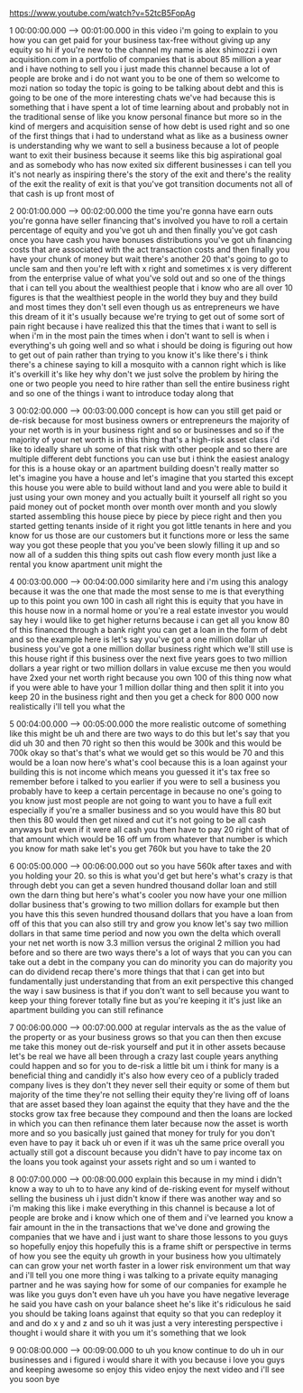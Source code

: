 https://www.youtube.com/watch?v=52tcB5FopAg

1 00:00:00.000 --\> 00:01:00.000 in this video i'm going to explain to
you how you can get paid for your business tax-free without giving up
any equity so hi if you're new to the channel my name is alex shimozzi i
own acquisition.com in a portfolio of companies that is about 85 million
a year and i have nothing to sell you i just made this channel because a
lot of people are broke and i do not want you to be one of them so
welcome to mozi nation so today the topic is going to be talking about
debt and this is going to be one of the more interesting chats we've had
because this is something that i have spent a lot of time learning about
and probably not in the traditional sense of like you know personal
finance but more so in the kind of mergers and acquisition sense of how
debt is used right and so one of the first things that i had to
understand what as like as a business owner is understanding why we want
to sell a business because a lot of people want to exit their business
because it seems like this big aspirational goal and as somebody who has
now exited six different businesses i can tell you it's not nearly as
inspiring there's the story of the exit and there's the reality of the
exit the reality of exit is that you've got transition documents not all
of that cash is up front most of

2 00:01:00.000 --\> 00:02:00.000 the time you're gonna have earn outs
you're gonna have seller financing that's involved you have to roll a
certain percentage of equity and you've got uh and then finally you've
got cash once you have cash you have bonuses distributions you've got uh
financing costs that are associated with the act transaction costs and
then finally you have your chunk of money but wait there's another 20
that's going to go to uncle sam and then you're left with x right and
sometimes x is very different from the enterprise value of what you've
sold out and so one of the things that i can tell you about the
wealthiest people that i know who are all over 10 figures is that the
wealthiest people in the world they buy and they build and most times
they don't sell even though us as entrepreneurs we have this dream of it
it's usually because we're trying to get out of some sort of pain right
because i have realized this that the times that i want to sell is when
i'm in the most pain the times when i don't want to sell is when i
everything's uh going well and so what i should be doing is figuring out
how to get out of pain rather than trying to you know it's like there's
i think there's a chinese saying to kill a mosquito with a cannon right
which is like it's overkill it's like hey why don't we just solve the
problem by hiring the one or two people you need to hire rather than
sell the entire business right and so one of the things i want to
introduce today along that

3 00:02:00.000 --\> 00:03:00.000 concept is how can you still get paid
or de-risk because for most business owners or entrepreneurs the
majority of your net worth is in your business right and so or
businesses and so if the majority of your net worth is in this thing
that's a high-risk asset class i'd like to ideally share uh some of that
risk with other people and so there are multiple different debt
functions you can use but i think the easiest analogy for this is a
house okay or an apartment building doesn't really matter so let's
imagine you have a house and let's imagine that you started this except
this house you were able to build without land and you were able to
build it just using your own money and you actually built it yourself
all right so you paid money out of pocket month over month over month
and you slowly started assembling this house piece by piece by piece
right and then you started getting tenants inside of it right you got
little tenants in here and you know for us those are our customers but
it functions more or less the same way you got these people that you
you've been slowly filling it up and so now all of a sudden this thing
spits out cash flow every month just like a rental you know apartment
unit might the

4 00:03:00.000 --\> 00:04:00.000 similarity here and i'm using this
analogy because it was the one that made the most sense to me is that
everything up to this point you own 100 in cash all right this is equity
that you have in this house now in a normal home or you're a real estate
investor you would say hey i would like to get higher returns because i
can get all you know 80 of this financed through a bank right you can
get a loan in the form of debt and so the example here is let's say
you've got a one million dollar uh business you've got a one million
dollar business right which we'll still use is this house right if this
business over the next five years goes to two million dollars a year
right or two million dollars in value excuse me then you would have 2xed
your net worth right because you own 100 of this thing now what if you
were able to have your 1 million dollar thing and then split it into you
keep 20 in the business right and then you get a check for 800 000 now
realistically i'll tell you what the

5 00:04:00.000 --\> 00:05:00.000 the more realistic outcome of something
like this might be uh and there are two ways to do this but let's say
that you did uh 30 and then 70 right so then this would be 300k and this
would be 700k okay so that's that's what we would get so this would be
70 and this would be a loan now here's what's cool because this is a
loan against your building this is not income which means you guessed it
it's tax free so remember before i talked to you earlier if you were to
sell a business you probably have to keep a certain percentage in
because no one's going to you know just most people are not going to
want you to have a full exit especially if you're a smaller business and
so you would have this 80 but then this 80 would then get nixed and cut
it's not going to be all cash anyways but even if it were all cash you
then have to pay 20 right of that of that amount which would be 16 off
um from whatever that number is which you know for math sake let's you
get 760k but you have to take the 20

6 00:05:00.000 --\> 00:06:00.000 out so you have 560k after taxes and
with you holding your 20. so this is what you'd get but here's what's
crazy is that through debt you can get a seven hundred thousand dollar
loan and still own the darn thing but here's what's cooler you now have
your one million dollar business that's growing to two million dollars
for example but then you have this this seven hundred thousand dollars
that you have a loan from off of this that you can also still try and
grow you know let's say two million dollars in that same time period and
now you own the delta which overall your net net worth is now 3.3
million versus the original 2 million you had before and so there are
two ways there's a lot of ways that you can you can take out a debt in
the company you can do minority you can do majority you can do dividend
recap there's more things that that i can get into but fundamentally
just understanding that from an exit perspective this changed the way i
saw business is that if you don't want to sell because you want to keep
your thing forever totally fine but as you're keeping it it's just like
an apartment building you can still refinance

7 00:06:00.000 --\> 00:07:00.000 at regular intervals as the as the
value of the property or as your business grows so that you can then
then excuse me take this money out de-risk yourself and put it in other
assets because let's be real we have all been through a crazy last
couple years anything could happen and so for you to de-risk a little
bit um i think for many is a beneficial thing and candidly it's also how
every ceo of a publicly traded company lives is they don't they never
sell their equity or some of them but majority of the time they're not
selling their equity they're living off of loans that are asset based
they loan against the equity that they have and the the stocks grow tax
free because they compound and then the loans are locked in which you
can then refinance them later because now the asset is worth more and so
you basically just gained that money for truly for you don't even have
to pay it back uh or even if it was uh the same price overall you
actually still got a discount because you didn't have to pay income tax
on the loans you took against your assets right and so um i wanted to

8 00:07:00.000 --\> 00:08:00.000 explain this because in my mind i
didn't know a way to uh to to have any kind of de-risking event for
myself without selling the business uh i just didn't know if there was
another way and so i'm making this like i make everything in this
channel is because a lot of people are broke and i know which one of
them and i've learned you know a fair amount in the in the transactions
that we've done and growing the companies that we have and i just want
to share those lessons to you guys so hopefully enjoy this hopefully
this is a frame shift or perspective in terms of how you see the equity
uh growth in your business how you ultimately can can grow your net
worth faster in a lower risk environment um that way and i'll tell you
one more thing i was talking to a private equity managing partner and he
was saying how for some of our companies for example he was like you
guys don't even have uh you have you have negative leverage he said you
have cash on your balance sheet he's like it's ridiculous he said you
should be taking loans against that equity so that you can redeploy it
and and do x y and z and so uh it was just a very interesting
perspective i thought i would share it with you um it's something that
we look

9 00:08:00.000 --\> 00:09:00.000 to uh you know continue to do uh in our
businesses and i figured i would share it with you because i love you
guys and keeping awesome so enjoy this video enjoy the next video and
i'll see you soon bye
